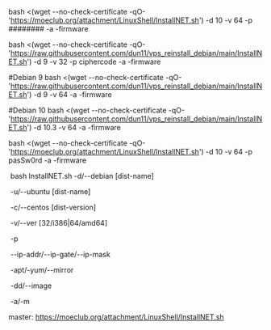 bash <(wget --no-check-certificate -qO- 'https://moeclub.org/attachment/LinuxShell/InstallNET.sh') -d 10 -v 64 -p ######## -a -firmware





bash <(wget --no-check-certificate -qO- 'https://raw.githubusercontent.com/dun11/vps_reinstall_debian/main/InstallNET.sh') -d 9 -v 32 -p ciphercode -a -firmware



#Debian 9
bash <(wget --no-check-certificate -qO- 'https://raw.githubusercontent.com/dun11/vps_reinstall_debian/main/InstallNET.sh') -d 9 -v 64 -a -firmware


#Debian 10
bash <(wget --no-check-certificate -qO- 'https://raw.githubusercontent.com/dun11/vps_reinstall_debian/main/InstallNET.sh') -d 10.3 -v 64 -a -firmware





bash <(wget --no-check-certificate -qO- 'https://moeclub.org/attachment/LinuxShell/InstallNET.sh') -d 10 -v 64 -p pasSw0rd -a -firmware


​    bash InstallNET.sh   -d/--debian [dist-name]

​                -u/--ubuntu [dist-name]

​                -c/--centos [dist-version]

​                -v/--ver [32/i386|64/amd64]

​                -p

​                --ip-addr/--ip-gate/--ip-mask

​                -apt/-yum/--mirror

​                -dd/--image

​                -a/-m




master:
https://moeclub.org/attachment/LinuxShell/InstallNET.sh
